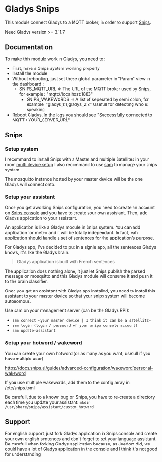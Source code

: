 # Gladys Snips

This module connect Gladys to a MQTT broker, in order to support [Snips](https://snips.ai/).

Need Gladys version >= 3.11.7

## Documentation

To make this module work in Gladys, you need to :

- First, have a Snips system working properly
- Install the module
- Without rebooting, just set these global parameter in "Param" view in the dashboard : 
	- SNIPS_MQTT_URL => The URL of the MQTT broker used by Snips, for example : "mqtt://localhost:1883"
        - SNIPS_WAKEWORDS => A list of <assistant name:gladys user id> seperated by semi colon, for example: "gladys_1:1;gladys_2:2"
          Usefull for detecting who is speaking
- Reboot Gladys. In the logs you should see "Successfully connected to MQTT : YOUR_SERVER_URL" 

## Snips

### Setup system

I recommand to install Snips with a Master and multiple Satellites in your room [multi device setup](https://docs.snips.ai/guides/raspberry-pi-guides/multi-device-setup-satellites)
I also recommand to use [sam](https://docs.snips.ai/ressources/sam_reference) to manage your snips system.

The mosquitto instance hosted by your master device will be the one Gladys will connect onto.

### Setup your assistant
Once you get aworking Snips configuration, you need to create an account on [Snips console](https://console.snips.ai/) and you have to create your own assistant.
Then, add Gladys application to your assistant.

An application is like a Gladys module in Snips system. You can add application for meteo and it will be totally independant.
In fact, eah application should handle a set of sentences for the application's purpose. 

For Gladys app, I've decided to put in a signle app, all the sentences Gladys knows, it's like the Gladys brain.

>  Gladys application is built with French sentences

The application does nothing alone, it just let Snips publish the parsed message on mosquitto and this Gladys module will consume it and push it to the brain classifier.

Once you get an assistant with Gladys app installed, you need to install this assistant to your master device so that your snips system will become autonomous.

Use sam on your management server (can be the Gladys RPI):
* `sam connect <your master device | I think it can be a satellite>`
* `sam login (login / password of your snips console account)`
* `sam update-assistant`

### Setup your hotword / wakeword

You can create your own hotword (or as many as you want, usefull if you have multiple user)

https://docs.snips.ai/guides/advanced-configuration/wakeword/personal-wakeword

If you use multiple wakewords, add them to the config array in /etc/snips.toml


Be carefull, due to a known bug on Snips, you have to re-create a directory each time you update your assistant:
`mkdir /usr/share/snips/assistant/custom_hotword`

## Support

For english support, just fork Gladys application in Snips console and create your own english sentences and don't forget to set your language assistant.
Be carefull when forking Gladys application because, as Jeedom did, we could have a lot of Gladys application in the console and I think it's not good for understanding
